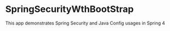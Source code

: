# SpringSecurityWthBootStrap
This app demonstrates Spring Security and Java Config usages in Spring 4
